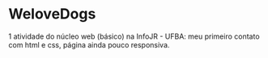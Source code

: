 # WeloveDogs

1 atividade do núcleo web (básico) na InfoJR - UFBA: meu primeiro contato com html e css, página ainda pouco responsiva.

